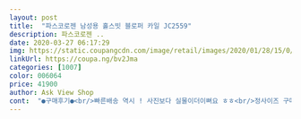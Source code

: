```yaml
---
layout: post 
title:  "파스코로젠 남성용 홀스빗 블로퍼 카일 JC2559" 
description: 파스코로젠 ..
date: 2020-03-27 06:17:29 
img: https://static.coupangcdn.com/image/retail/images/2020/01/28/15/0/dfec46c7-4482-4d38-91a7-28b81a059752.jpg 
linkUrl: https://coupa.ng/bv2Jma 
categories: [1007] 
color: 006064 
price: 41900 
author: Ask View Shop 
cont:  "●구매후기●<br/>빠른배송 역시 ! 사진보다 실물이더이뻐요 ㅎㅎ<br/>정사이즈 구매 하시면 돼요!<br/>편하고 좋은데.<br/> 밑창 굽은  덧대야함.<br/> 그래야  밑창이 안까짐<br/>화면하고 똑같아요 ㅋㅋㅋ<br/>" 
---
```

